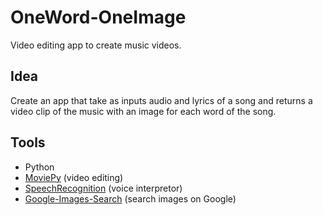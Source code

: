 # OneWord-OneImage
Video editing app to create music videos.

## Idea

Create an app that take as inputs audio and lyrics of a song and returns a video clip of the music with an image for each word of the song.

## Tools

- Python
- [MoviePy](https://github.com/Zulko/moviepy) (video editing)
- [SpeechRecognition](https://github.com/Uberi/speech_recognition) (voice interpretor)
- [Google-Images-Search](https://github.com/arrrlo/Google-Images-Search) (search images on Google)
